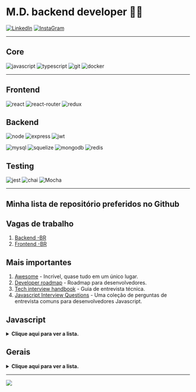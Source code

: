 # M.D. backend developer  👨‍💻
[![LinkedIn](https://img.shields.io/badge/LinkedIn-0077B5?style=for-the-badge&logo=linkedin&logoColor=white)](https://www.linkedin.com/in/marciodanielll)
[![InstaGram](https://camo.githubusercontent.com/b3d4671768bd0f9b6c8f410a25a96e0c5a4d135208d8910461e986f97e7985ab/68747470733a2f2f696d672e736869656c64732e696f2f62616467652f496e7374616772616d2d4534343035463f7374796c653d666f722d7468652d6261646765266c6f676f3d696e7374616772616d266c6f676f436f6c6f723d7768697465)](https://www.instagram.com/marciodanielll/)

-----
## Core
![javascript](https://img.shields.io/badge/JavaScript-323330?style=for-the-badge&logo=javascript&logoColor=F7DF1E) 
![typescript](https://img.shields.io/badge/TypeScript-007ACC?style=for-the-badge&logo=typescript&logoColor=white)
![git](https://img.shields.io/badge/GIT-E44C30?style=for-the-badge&logo=git&logoColor=white)
![docker](https://img.shields.io/badge/Docker-2CA5E0?style=for-the-badge&logo=docker&logoColor=white)

-----
## Frontend
![react](https://img.shields.io/badge/React-20232A?style=for-the-badge&logo=react&logoColor=61DAFB)
![react-router](https://img.shields.io/badge/React_Router-CA4245?style=for-the-badge&logo=react-router&logoColor=white)
![redux](https://img.shields.io/badge/Redux-593D88?style=for-the-badge&logo=redux&logoColor=white)

## Backend
![node](https://img.shields.io/badge/Node.js-339933?style=for-the-badge&logo=nodedotjs&logoColor=white)
![express](https://img.shields.io/badge/Express.js-000000?style=for-the-badge&logo=express&logoColor=white)
![jwt](https://img.shields.io/badge/JWT-000000?style=for-the-badge&logo=JSON%20web%20tokens&logoColor=white)

![mysql](https://img.shields.io/badge/MySQL-005C84?style=for-the-badge&logo=mysql&logoColor=white)
![squelize](https://camo.githubusercontent.com/6c50eb6f911b1bcb4c0b790fb5e908bf896c525685839fa802c41349dcd1c8bf/68747470733a2f2f696d672e736869656c64732e696f2f62616467652f53657175656c697a652d3532423045373f7374796c653d666f722d7468652d6261646765266c6f676f3d53657175656c697a65266c6f676f436f6c6f723d7768697465)
![mongodb](https://img.shields.io/badge/MongoDB-4EA94B?style=for-the-badge&logo=mongodb&logoColor=white)
![redis](https://camo.githubusercontent.com/16c5d674d150e47e77738a333e74716023295715c956aaf84615cef3f50675ed/68747470733a2f2f696d672e736869656c64732e696f2f62616467652f72656469732d2532334444303033312e7376673f267374796c653d666f722d7468652d6261646765266c6f676f3d7265646973266c6f676f436f6c6f723d7768697465)

## Testing
![jest](https://img.shields.io/badge/Jest-C21325?style=for-the-badge&logo=jest&logoColor=white)
![chai](https://img.shields.io/badge/chai-A30701?style=for-the-badge&logo=chai&logoColor=white)
![Mocha](https://img.shields.io/badge/Mocha-8D6748?style=for-the-badge&logo=Mocha&logoColor=white)

-----

## Minha lista de repositório preferidos no Github

## Vagas de trabalho
1. [Backend -BR](https://github.com/backend-br/vagas)
2. [Frontend -BR](https://github.com/frontendbr/vagas)

## Mais importantes
1. [Awesome](https://github.com/sindresorhus/awesome) - Incrível, quase tudo em um único lugar. 
2. [Developer roadmap](https://github.com/kamranahmedse/developer-roadmap) - Roadmap para desenvolvedores.
3. [Tech interview handbook](https://github.com/yangshun/tech-interview-handbook) - Guia de entrevista técnica.
4. [Javascript Interview Questions](https://github.com/sudheerj/Javascript-interview-questions) - Uma coleção de perguntas de entrevista comuns para desenvolvedores Javascript.

## Javascript
<details>
  <summary><strong>Clique aqui para ver a lista.</strong></summary>

1. [Javascript30](https://github.com/wesbos/Javascript30) - Um curso gratuito de 30 dias que ensina como construir projetos práticos com Javascript.

2. [ES6 for Humans](https://github.com/metagrover/ES6-for-humans) - Um guia simples e fácil de entender para as novas funcionalidades do ECMAScript 5 (ES6).

3. [Modern JS Cheatsheet](https://github.com/mbeaudru/modern-js-cheatsheet) - Um guia rápido de referência para as novas funcionalidades do Javascript.

4. [Javascript Algorithms](https://github.com/trekhleb/Javascript-algorithms) - Um conjunto de algoritmos e estruturas de dados escritos em Javascript.

5. [The Algorithms - Javascript](https://github.com/TheAlgorithms/Javascript) - Uma coleção de algoritmos e estruturas de dados populares implementados em Javascript

6. [Computer Science in Javascript](https://github.com/benoitvallon/computer-science-in-Javascript) - Um repositório que ensina os fundamentos da ciência da computação usando Javascript.

7. [33 JS Concepts](https://github.com/leonardomso/33-js-concepts) - Uma lista de conceitos avançados em Javascript que todos os desenvolvedores devem conhecer.

8. [Functional Light JS](https://github.com/getify/Functional-Light-JS) - Um livro gratuito que ensina programação funcional em Javascript de forma leve e acessível.

9. [Mostly Adequate Guide](https://github.com/MostlyAdequate/mostly-adequate-guide) - Um livro gratuito que ensina programação funcional com Javascript de forma divertida e engraçada.

10. [Clean Code Javascript](https://github.com/ryanmcdermott/clean-code-Javascript) - Um conjunto de regras e boas práticas para escrever código limpo e legível em Javascript.

11. [JS the Right Way](https://github.com/braziljs/js-the-right-way) - Um guia de boas práticas para desenvolvimento Javascript.

12. [Eloquente Javascript PT-BR](https://github.com/braziljs/eloquente-Javascript) - Um livro gratuito que ensina Javascript de forma clara e concisa em PORTUGUÊS.

13. [Eloquent Javascript ENG](https://github.com/marijnh/Eloquent-Javascript) - Um livro gratuito que ensina Javascript de forma clara e concisa.

14. [You Don't Know JS](https://github.com/getify/You-Dont-Know-JS) - Uma série de livros gratuitos que ajudam a entender melhor o Javascript e seus conceitos avançados.

15. [Airbnb Javascript](https://github.com/airbnb/Javascript) - Um conjunto de regras e convenções de estilo de codificação recomendadas pela Airbnb para Javascript.

16. [Awesome Javascript Projects](https://github.com/Vishal-raj-1/Awesome-Javascript-Projects) - Uma coleção de projetos incríveis desenvolvidos com Javascript.

17. [Project Guidelines](https://github.com/elsewhencode/project-guidelines) - Um conjunto de diretrizes e boas práticas para organizar e gerenciar projetos de desenvolvimento de software.

18. [Design Patterns for Humans](https://github.com/kamranahmedse/design-patterns-for-humans) - Um guia para entender os padrões de projeto de software de forma simples e fácil.

19. [Webcomponents the Right Way](https://github.com/mateusortiz/webcomponents-the-right-way) - Um guia para construir componentes web reutilizáveis e escaláveis.

20. [ES6 Features](https://github.com/lukehoban/es6features) - Um guia detalhado das novas funcionalidades do ECMAScript 6 (ES6).

21. [Awesome Javascript](https://github.com/sorrycc/awesome-Javascript) - Uma coleção de recursos, bibliotecas e frameworks Javascript populares.

22. [In Javascript We Trust](https://github.com/yeungon/In-Javascript-we-trust) - Um guia para aprender e entender Javascript.

23. [Eslint config trybe](https://github.com/betrybe/eslint-config-trybe) - Configuração do ESLint com as regras da Trybe.

</details>

## Gerais
<details>
  <summary><strong>Clique aqui para ver a lista.</strong></summary>

1. [Build your own x](https://github.com/codecrafters-io/build-your-own-x) - Construa projetos nas mais diversas tecnologias.

2. [Every programmer should know](https://github.com/mtdvio/every-programmer-should-know) - Tudo o que um Dev deveria saber.

3. [The art of command line](https://github.com/jlevy/the-art-of-command-line) - A arte da linha de comando.

4. [How web works](https://github.com/vasanthk/how-web-works) - Como a web funciona.

5. [Naming cheatsheet](https://github.com/kettanaito/naming-cheatsheet) - Guia de nomenclatura para variáveis, funções e etc..

6. [Badges](https://github.com/alexandresanlim/Badges4-README.md-Profile) - Adicionando "ícones" ao seu perfil do GitHub.

7. [Github readme stats](https://github.com/anuraghazra/github-readme-stats) - Estatísticas para seu perfil do Github.

8. [emoji-cheat-sheet](https://github.com/ikatyang/emoji-cheat-sheet) - Guia de emojis.

9. [App ideas](https://github.com/florinpop17/app-ideas) - Ideias para criar seus aplicativos/projetos.

10. [30 seconds of code](https://github.com/30-seconds/30-seconds-of-code) - Trechos curtos de código Javascript para todas as suas necessidades de desenvolvimento.
</details>

----
![](https://komarev.com/ghpvc/?username=marciodanielll)
